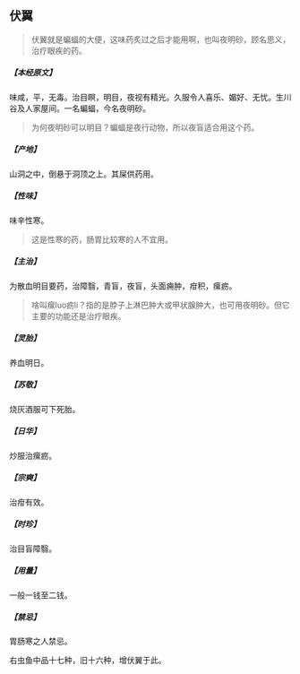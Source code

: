 ## 伏翼

> 伏翼就是蝙蝠的大便，这味药炙过之后才能用啊，也叫夜明砂，顾名思义，治疗眼疾的药。

##### 【本经原文】
味咸，平，无毒。治目瞑，明目，夜视有精光。久服令人喜乐、媚好、无忧。生川谷及人家屋间。一名蝙蝠，今名夜明砂。

> 为何夜明砂可以明目？蝙蝠是夜行动物，所以夜盲适合用这个药。

##### 【产地】
山洞之中，倒悬于洞顶之上。其屎供药用。
##### 【性味】
味辛性寒。

> 这是性寒的药，肠胃比较寒的人不宜用。

##### 【主治】
为散血明目要药，治障翳，青盲，夜盲，头面痈肿，疳积，瘰疬。

> 啥叫瘰luo疬li？指的是脖子上淋巴肿大或甲状腺肿大，也可用夜明砂。但它主要的功能还是治疗眼疾。

##### 【灵胎】
养血明日。
##### 【苏敬】
烧灰酒服可下死胎。
##### 【日华】
炒服治瘰疬。
##### 【宗奭】
治疳有效。
##### 【时珍】
治目盲障翳。
##### 【用量】
一般一钱至二钱。
##### 【禁忌】
胃肠寒之人禁忌。

右虫鱼中品十七种，旧十六种，增伏翼于此。